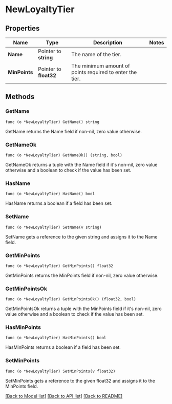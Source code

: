 # NewLoyaltyTier

## Properties

Name | Type | Description | Notes
------------ | ------------- | ------------- | -------------
**Name** | Pointer to **string** | The name of the tier. | 
**MinPoints** | Pointer to **float32** | The minimum amount of points required to enter the tier. | 

## Methods

### GetName

`func (o *NewLoyaltyTier) GetName() string`

GetName returns the Name field if non-nil, zero value otherwise.

### GetNameOk

`func (o *NewLoyaltyTier) GetNameOk() (string, bool)`

GetNameOk returns a tuple with the Name field if it's non-nil, zero value otherwise
and a boolean to check if the value has been set.

### HasName

`func (o *NewLoyaltyTier) HasName() bool`

HasName returns a boolean if a field has been set.

### SetName

`func (o *NewLoyaltyTier) SetName(v string)`

SetName gets a reference to the given string and assigns it to the Name field.

### GetMinPoints

`func (o *NewLoyaltyTier) GetMinPoints() float32`

GetMinPoints returns the MinPoints field if non-nil, zero value otherwise.

### GetMinPointsOk

`func (o *NewLoyaltyTier) GetMinPointsOk() (float32, bool)`

GetMinPointsOk returns a tuple with the MinPoints field if it's non-nil, zero value otherwise
and a boolean to check if the value has been set.

### HasMinPoints

`func (o *NewLoyaltyTier) HasMinPoints() bool`

HasMinPoints returns a boolean if a field has been set.

### SetMinPoints

`func (o *NewLoyaltyTier) SetMinPoints(v float32)`

SetMinPoints gets a reference to the given float32 and assigns it to the MinPoints field.


[[Back to Model list]](../README.md#documentation-for-models) [[Back to API list]](../README.md#documentation-for-api-endpoints) [[Back to README]](../README.md)



